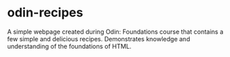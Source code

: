 # odin-recipes
A simple webpage created during Odin: Foundations course that contains a few simple and delicious recipes. Demonstrates knowledge and understanding of the foundations of HTML.
